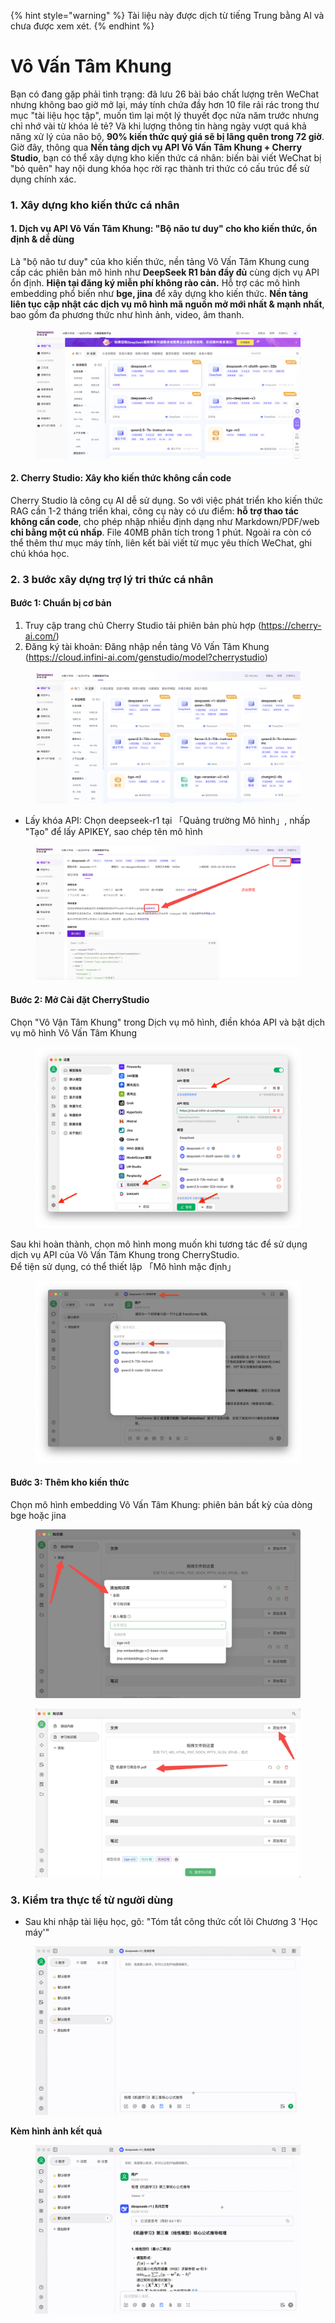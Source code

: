 
{% hint style="warning" %}
Tài liệu này được dịch từ tiếng Trung bằng AI và chưa được xem xét.
{% endhint %}

# Vô Vấn Tâm Khung

Bạn có đang gặp phải tình trạng: đã lưu 26 bài báo chất lượng trên WeChat nhưng không bao giờ mở lại, máy tính chứa đầy hơn 10 file rải rác trong thư mục "tài liệu học tập", muốn tìm lại một lý thuyết đọc nửa năm trước nhưng chỉ nhớ vài từ khóa lẻ tẻ? Và khi lượng thông tin hàng ngày vượt quá khả năng xử lý của não bộ, **90% kiến thức quý giá sẽ bị lãng quên trong 72 giờ**.  
Giờ đây, thông qua **Nền tảng dịch vụ API Vô Vấn Tâm Khung + Cherry Studio**, bạn có thể xây dựng kho kiến thức cá nhân: biến bài viết WeChat bị "bỏ quên" hay nội dung khóa học rời rạc thành tri thức có cấu trúc để sử dụng chính xác.

### 1. Xây dựng kho kiến thức cá nhân

#### 1. Dịch vụ API Vô Vấn Tâm Khung: "Bộ não tư duy" cho kho kiến thức, ổn định & dễ dùng
Là "bộ não tư duy" của kho kiến thức, nền tảng Vô Vấn Tâm Khung cung cấp các phiên bản mô hình như **DeepSeek R1 bản đầy đủ** cùng dịch vụ API ổn định. **Hiện tại đăng ký miễn phí không rào cản.** Hỗ trợ các mô hình embedding phổ biến như **bge, jina** để xây dựng kho kiến thức. **Nền tảng liên tục cập nhật các dịch vụ mô hình mã nguồn mở mới nhất & mạnh nhất**, bao gồm đa phương thức như hình ảnh, video, âm thanh.

<figure><img src="../../.gitbook/assets/1280X1280 (1) (1).PNG" alt=""><figcaption></figcaption></figure>

#### 2. Cherry Studio: Xây kho kiến thức không cần code
Cherry Studio là công cụ AI dễ sử dụng. So với việc phát triển kho kiến thức RAG cần 1-2 tháng triển khai, công cụ này có ưu điểm: **hỗ trợ thao tác không cần code**, cho phép nhập nhiều định dạng như Markdown/PDF/web **chỉ bằng một cú nhấp**. File 40MB phân tích trong 1 phút. Ngoài ra còn có thể thêm thư mục máy tính, liên kết bài viết từ mục yêu thích WeChat, ghi chú khóa học.

### 2. 3 bước xây dựng trợ lý tri thức cá nhân

#### Bước 1: Chuẩn bị cơ bản
1.  Truy cập trang chủ Cherry Studio tải phiên bản phù hợp (https://cherry-ai.com/)
2.  Đăng ký tài khoản: Đăng nhập nền tảng Vô Vấn Tâm Khung (https://cloud.infini-ai.com/genstudio/model?cherrystudio)

<figure><img src="../../.gitbook/assets/image (90).png" alt=""><figcaption></figcaption></figure>

*   Lấy khóa API: Chọn deepseek-r1 tại 「Quảng trường Mô hình」, nhấp "Tạo" để lấy APIKEY, sao chép tên mô hình

<figure><img src="../../.gitbook/assets/output (1).png" alt=""><figcaption></figcaption></figure>

#### Bước 2: Mở Cài đặt CherryStudio
Chọn "Vô Vận Tâm Khung" trong Dịch vụ mô hình, điền khóa API và bật dịch vụ mô hình Vô Vấn Tâm Khung

<figure><img src="../../.gitbook/assets/1280X1280 (2) (1).png" alt=""><figcaption></figcaption></figure>

Sau khi hoàn thành, chọn mô hình mong muốn khi tương tác để sử dụng dịch vụ API của Vô Vấn Tâm Khung trong CherryStudio.  
Để tiện sử dụng, có thể thiết lập 「Mô hình mặc định」

<figure><img src="../../.gitbook/assets/01445ab7-b863-4155-b517-2b6c3c581f47.png" alt=""><figcaption></figcaption></figure>

#### Bước 3: Thêm kho kiến thức
Chọn mô hình embedding Vô Vấn Tâm Khung: phiên bản bất kỳ của dòng bge hoặc jina

<figure><img src="../../.gitbook/assets/1 (1).png" alt=""><figcaption></figcaption></figure>

<figure><img src="../../.gitbook/assets/2 (2).png" alt=""><figcaption></figcaption></figure>

### 3. Kiểm tra thực tế từ người dùng
*   Sau khi nhập tài liệu học, gõ: "Tóm tắt công thức cốt lõi Chương 3 'Học máy'"

<figure><img src="../../.gitbook/assets/6bbdbd0d-5db4-4440-b840-3bb3f422b831.gif" alt=""><figcaption></figcaption></figure>

**Kèm hình ảnh kết quả**

<figure><img src="../../.gitbook/assets/3.gif" alt=""><figcaption></figcaption></figure>